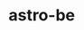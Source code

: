 # astro-be

<!-- db connection
port


POST /v1/movies

JSON body -> empty body, syntax error, type error, max body size (400 bad req)

valid body -> (422 unprocessable entity)

db call -> INSERT INTO
 . expected errors
 . unexpected errors (500 internal server error)

res -> 201 (created)

.env, environment variable

CHECK age BETWEEN 18 20

RATE LIMITING
GRACEFUL SHUTDOWN

PAGINATION -> /v1/movies?page_size=20&page=1 -> LIMIT page_size OFFSET 
(page - 1) * page_size

current_page -> 2
first_page -> 2
last_page ->  -->
<!-- total_records -> 100 / page_size -->